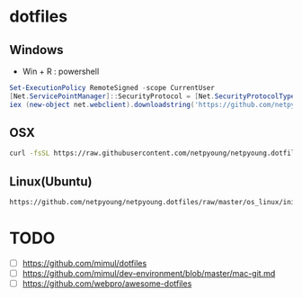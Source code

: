 dotfiles
========

## Windows

* Win + R : powershell

``` powershell
Set-ExecutionPolicy RemoteSigned -scope CurrentUser
[Net.ServicePointManager]::SecurityProtocol = [Net.SecurityProtocolType]::Tls12
iex (new-object net.webclient).downloadstring('https://github.com/netpyoung/netpyoung.dotfiles/raw/master/os_win/init.ps1')
```


## OSX

``` bash
curl -fsSL https://raw.githubusercontent.com/netpyoung/netpyoung.dotfiles/master/os_osx/init.sh | sh
```


## Linux(Ubuntu)

``` bash
https://github.com/netpyoung/netpyoung.dotfiles/raw/master/os_linux/init.sh
```


# TODO
* [ ] https://github.com/mimul/dotfiles
* [ ] https://github.com/mimul/dev-environment/blob/master/mac-git.md
* [ ] https://github.com/webpro/awesome-dotfiles
